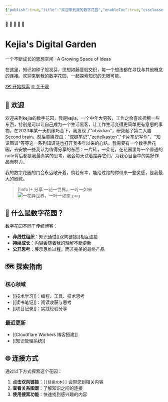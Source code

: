 ```yaml
---
{"publish":true,"title":"欢迎来到我的数字花园","enableToc":true,"cssclasses":""}
---
```




<div class="hero-banner">
  <div class="hero-content">
    <div class="hero-icon-sequence">
      <span class="stage">🌰</span>
      <span class="stage">🌱</span>
      <span class="stage">🌿</span>
      <span class="stage">🌳</span>
      <span class="stage">🌲</span>
    </div>
    <h1 class="hero-title">Kejia's Digital Garden</h1>
    <p class="hero-subtitle">一个不断成长的思想空间 · A Growing Space of Ideas</p>
    <p class="hero-description">在这里，知识如种子般发芽，思想如藤蔓般交织，每一个想法都在寻找与其他概念的连接。欢迎来到我的数字花园，一起探索知识的无限可能。</p>
    <div class="hero-actions">
      <a href="#探索指南" class="hero-button primary">🗺️ 开始探索</a>
      <a href="./about.md" class="hero-button secondary">🌐 关于我</a>
    </div>
  </div>
</div>

## 👋 欢迎

欢迎来到kejia的数字花园，我是kejia，一个中年大男孩，工作之余喜欢折腾一些东西，特别是可以让自己成为一个生活黑客，让工作生活变得更简单更有意思的事物。在2023年某一天机缘巧合下，我发现了"obsidian"，研究起了第二大脑Second brain。然后顺腾摸瓜："双链笔记","zettelkasten","卡片笔记写作"，"知识图谱"等等这一系列知识链也打开我多年以来的心结。我需要有一个数字后花园，去安放一些我认为值得分享的东西：一片砖，一朵花，在花园里每一个普通的note背后都是我最真实的思考，我会每天试着摆弄它们，为我心目当中的美好作品而努力。

我的数字花园的门会永远敞开着，倘若有幸，能给过路的你带来一些灵感，是我最大的欣慰。

>[!info]+  分享
>  一花一世界，一叶一如来  
> ![一花异世界，一叶一如来.png](https://wifi-1308568485.cos.ap-nanjing.myqcloud.com/picture/%E4%B8%80%E8%8A%B1%E5%BC%82%E4%B8%96%E7%95%8C%EF%BC%8C%E4%B8%80%E5%8F%B6%E4%B8%80%E5%A6%82%E6%9D%A5.png)

## 🌱 什么是数字花园？

数字花园不同于传统博客：
- **非线性组织**：知识通过[[双向链接]]相互连接
- **持续成长**：内容会随着我的理解不断更新
- **公开思考**：展示思维过程，而非完美的最终产品

## 🗺️ 探索指南

### 核心领域
- [[技术学习]]：编程、工具、技术思考
- [[读书笔记]]：阅读收获与思考
- [[项目记录]]：实践经验分享

### 最近更新
- [[Cloudflare Workers 博客搭建]]
- [[知识管理系统]]

## 🌐 连接方式

通过以下方式探索这个花园：
1. **点击双向链接**：`[[链接文本]]` 会带您到相关内容
2. **查看关系图谱**：了解知识之间的连接
3. **使用搜索功能**：快速找到感兴趣的内容